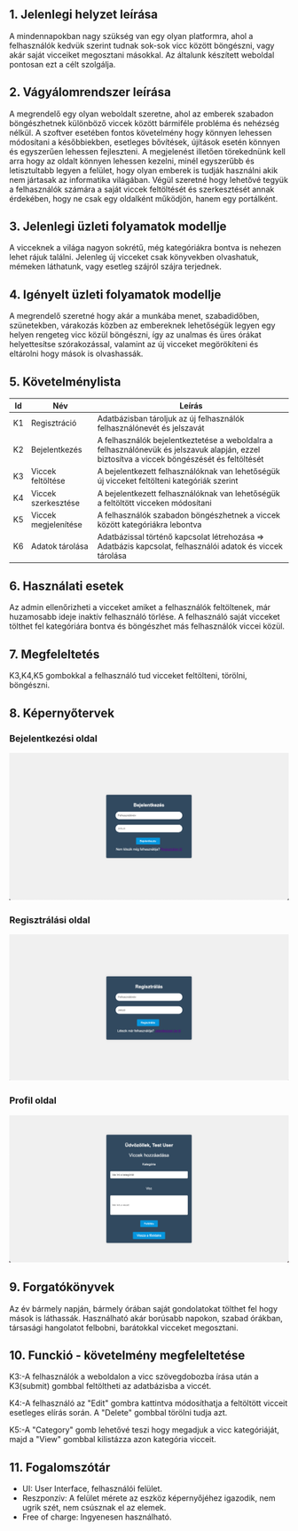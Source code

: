 ## 1. Jelenlegi helyzet leírása

A mindennapokban nagy szükség van egy olyan platformra, 
ahol a felhasználók kedvük szerint tudnak sok-sok vicc között böngészni, 
vagy akár saját vicceiket megosztani másokkal. 
Az általunk készített weboldal pontosan ezt a célt szolgálja.

## 2. Vágyálomrendszer leírása

A megrendelő egy olyan weboldalt szeretne, ahol az emberek szabadon böngészhetnek különböző viccek között bármiféle probléma és nehézség nélkül. A szoftver esetében fontos követelmény hogy könnyen lehessen módosítani a későbbiekben, esetleges bővítések, újítások esetén könnyen és egyszerűen lehessen fejleszteni.
A megjelenést illetően törekednünk kell arra hogy az oldalt könnyen lehessen kezelni, minél egyszerűbb és letisztultabb legyen a felület, hogy olyan emberek is tudják használni akik nem jártasak az informatika világában. Végül szeretné hogy lehetővé tegyük a felhasználók számára a saját viccek feltöltését és szerkesztését annak érdekében, hogy ne csak egy oldalként működjön, hanem egy portálként.

## 3. Jelenlegi üzleti folyamatok modellje

A vicceknek a világa nagyon sokrétű, még kategóriákra bontva is nehezen lehet rájuk találni. Jelenleg új vicceket csak könyvekben olvashatuk, mémeken láthatunk, vagy esetleg szájról szájra terjednek. 

## 4. Igényelt üzleti folyamatok modellje

A megrendelő szeretné hogy akár a munkába menet, szabadidőben, szünetekben, várakozás közben az embereknek lehetőségük legyen egy helyen rengeteg vicc közül böngészni, így az unalmas és üres órákat helyettesítse szórakozással, valamint az új vicceket megörökíteni és eltárolni hogy mások is olvashassák.

## 5. Követelménylista
| Id | Név | Leírás |
| ---| --- | ------ |
| K1 | Regisztráció | Adatbázisban tároljuk az új felhasználók felhasználónevét és jelszavát |
| K2 | Bejelentkezés | A felhasználók bejelentkeztetése a weboldalra a felhasználónevük és jelszavuk alapján, ezzel biztosítva a viccek böngészését és feltöltését |
| K3 | Viccek feltöltése | A bejelentkezett felhasználóknak van lehetőségük új vicceket feltölteni kategóriák szerint |
| K4 | Viccek szerkesztése | A bejelentkezett felhasználóknak van lehetőségük a feltöltött vicceken módosítani |
| K5 | Viccek megjelenítése | A felhasználók szabadon böngészhetnek a viccek között kategóriákra lebontva |
| K6 | Adatok tárolása | Adatbázissal történő kapcsolat létrehozása => Adatbázis kapcsolat, felhasználói adatok és viccek tárolása |

## 6. Használati esetek

Az admin ellenőrizheti a vicceket amiket a felhasználók feltöltenek, már huzamosabb ideje inaktív felhasználó törlése. A felhasználó saját vicceket tölthet fel kategóriára bontva és böngészhet más felhasználók viccei közül.

## 7. Megfeleltetés

K3,K4,K5 gombokkal a felhasználó tud vicceket feltölteni, törölni, böngészni.

## 8. Képernyőtervek

### Bejelentkezési oldal
![Screenshot](login.png)

### Regisztrálási oldal
![Screenshot](register.png)

### Profil oldal
![Screenshot](profile_page.png)

## 9. Forgatókönyvek

Az év bármely napján, bármely órában saját gondolatokat tölthet fel hogy mások is láthassák. 
Használható akár borúsabb napokon, szabad órákban, társasági hangolatot felbobni, barátokkal vicceket megosztani.

## 10. Funckió - követelmény megfeleltetése

K3:-A felhasználók a weboldalon a vicc szövegdobozba írása után a K3(submit) gombbal feltöltheti az adatbázisba a viccét.

K4:-A felhasználó az "Edit" gombra kattintva módosíthatja a feltöltött vicceit esetleges elírás során. A "Delete" gombbal törölni tudja azt.

K5:-A "Category" gomb lehetővé teszi hogy megadjuk a vicc kategóriáját, majd a "View" gombbal kilistázza azon kategória vicceit.

## 11. Fogalomszótár
- UI: User Interface, felhasználói felület. 
- Reszponzív: A felület mérete az eszköz képernyőjéhez igazodik, nem ugrik szét, nem csúsznak el az elemek. 
- Free of charge: Ingyenesen használható. 
